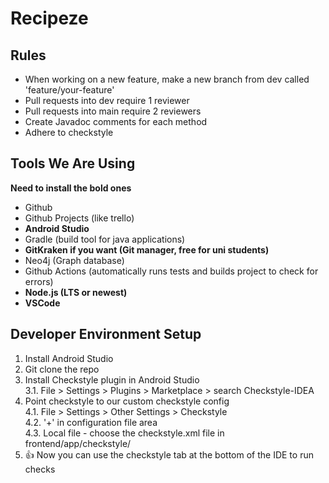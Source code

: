 # Recipeze

## Rules

- When working on a new feature, make a new branch from dev called 'feature/your-feature'
- Pull requests into dev require 1 reviewer
- Pull requests into main require 2 reviewers
- Create Javadoc comments for each method
- Adhere to checkstyle


## Tools We Are Using
**Need to install the bold ones**

- Github
- Github Projects (like trello)
- **Android Studio**
- Gradle (build tool for java applications)
- **GitKraken if you want (Git manager, free for uni students)**
- Neo4j (Graph database)
- Github Actions (automatically runs tests and builds project to check for errors)
- **Node.js (LTS or newest)**
- **VSCode**


## Developer Environment Setup
1. Install Android Studio
2. Git clone the repo
3. Install Checkstyle plugin in Android Studio  
  3.1. File > Settings > Plugins > Marketplace > search Checkstyle-IDEA
4. Point checkstyle to our custom checkstyle config  
  4.1. File > Settings > Other Settings > Checkstyle  
  4.2. '+' in configuration file area  
  4.3. Local file - choose the checkstyle.xml file in frontend/app/checkstyle/
5. 👍 Now you can use the checkstyle tab at the bottom of the IDE to run checks